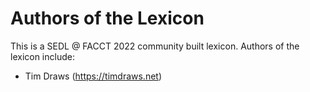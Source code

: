 # Authors of the Lexicon

This is a SEDL @ FACCT 2022 community built lexicon.  Authors of the lexicon include:

- Tim Draws (https://timdraws.net)
